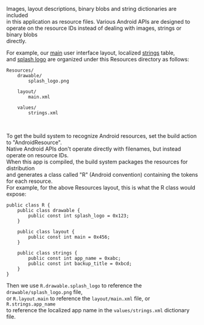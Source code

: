 Images, layout descriptions, binary blobs and string dictionaries are included						<br/>
in this application as resource files.  Various Android APIs are designed to						<br/>
operate on the resource IDs instead of dealing with images, strings or binary blobs					<br/>
directly.

For example, our [main](layout/main.xml) user interface layout, localized [strings](values/strings.xml) table,	<br/>
and [splash logo](drawable/splash_logo.png)	are organized under this Resources directory as follows:

```
Resources/
    drawable/
        splash_logo.png

    layout/
        main.xml

    values/
        strings.xml
```
<br/>

To get the build system to recognize Android resources, set the build action to "AndroidResource".	<br/>
Native Android APIs don't operate directly with filenames, but instead operate on resource IDs.		<br/>
When this app is compiled, the build system packages the resources for distribution					<br/>
and generates a class called "R" (Android convention) containing the tokens for each resource.		<br/>
For example, for the above Resources layout, this is what the R class would expose:

```
public class R {
    public class drawable {
        public const int splash_logo = 0x123;
    }

    public class layout {
        public const int main = 0x456;
    }

    public class strings {
        public const int app_name = 0xabc;
        public const int backup_title = 0xbcd;
    }
}
```

Then we use `R.drawable.splash_logo` to reference the `drawable/splash_logo.png` file,				<br/>
or `R.layout.main` to reference the `layout/main.xml` file, or `R.strings.app_name`					<br/>
to reference the localized app name in the `values/strings.xml` dictionary file.
